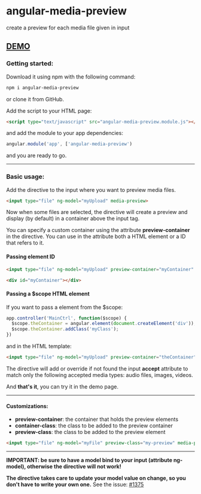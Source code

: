 # angular-media-preview
create a preview for each media file given in input

## [DEMO](http://www.codekraft.it/demos/angular-media-preview/)

### Getting started:
Download it using npm with the following command:
```bash
npm i angular-media-preview
```
or clone it from GitHub.

Add the script to your HTML page:
```html
<script type="text/javascript" src="angular-media-preview.module.js"></script>
```
and add the module to your app dependencies:

```javascript
angular.module('app', ['angular-media-preview')
```
and you are ready to go.

---

### Basic usage:

Add the directive to the input where you want to preview media files.

```html
<input type="file" ng-model="myUpload" media-preview>
```

Now when some files are selected, the directive will create a preview and display (by default) in a container above the input tag.

You can specify a custom container using the attribute __preview-container__ in the directive. You can use in the attribute both a HTML element or a ID that refers to it.

#### Passing element ID

```html
<input type="file" ng-model="myUpload" preview-container="myContainer" media-preview>

<div id="myContainer"></div>
```

#### Passing a $scope HTML element

If you want to pass a element from the $scope:

```javascript
app.controller('MainCtrl', function($scope) {
  $scope.theContainer = angular.element(document.createElement('div'));
  $scope.theContainer.addClass('myClass');
})
```
and in the HTML template:
```html
<input type="file" ng-model="myUpload" preview-container="theContainer" media-preview>
```

The directive will add or override if not found the input __accept__ attribute to match only the following accepted media types: audio files, images, videos.

And __that's it__, you can try it in the demo page.

---

#### Customizations:
* __preview-container__: the container that holds the preview elements
* __container-class__: the class to be added to the preview container
* __preview-class__: the class to be added to the preview element

```html
<input type="file" ng-model="myFile" preview-class="my-preview" media-preview>
```

---

__IMPORTANT: be sure to have a model bind to your input (attribute ng-model), otherwise the directive will not work!__

__The directive takes care to update your model value on change, so you don't have to write your own one.__
See the issue: [#1375](https://github.com/angular/angular.js/issues/1375)
